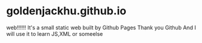 # goldenjackhu.github.io
web!!!!!!
It's a small static web built by Github Pages
Thank you Github
And I will use it to learn JS,XML or someelse
